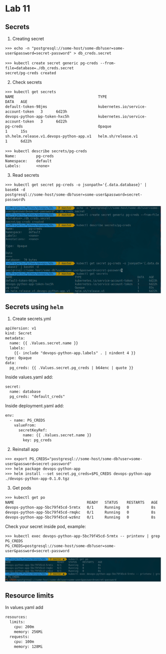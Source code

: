 # Lab 11

## Secrets

1. Creating secret 
```
>>> echo -n "postgresql://some-host/some-db?user=some-user&password=secret-password" > db_creds.secret

>>> kubectl create secret generic pg-creds --from-file=database=./db_creds.secret
secret/pg-creds created
```

2. Check secrets
```
>>> kubectl get secrets
NAME                                      TYPE                                  DATA   AGE
default-token-98jms                       kubernetes.io/service-account-token   3      6d23h
devops-python-app-token-hxc5h             kubernetes.io/service-account-token   3      6d22h
pg-creds                                  Opaque                                1      15s
sh.helm.release.v1.devops-python-app.v1   helm.sh/release.v1                    1      6d22h

>>> kubectl describe secrets/pg-creds 
Name:         pg-creds
Namespace:    default
Labels:       <none>
```

3. Read secrets
```
>>> kubectl get secret pg-creds -o jsonpath='{.data.database}' | base64 -d
postgresql://some-host/some-db?user=some-user&password=secret-password%
```

![](./images/bare-creds.png)

## Secrets using `helm`

1. Create secrets.yml
```
apiVersion: v1
kind: Secret
metadata:
  name: {{ .Values.secret.name }}
  labels:
    {{- include "devops-python-app.labels" . | nindent 4 }}
type: Opaque
data:
  pg_creds: {{ .Values.secret.pg_creds | b64enc | quote }}
```

Inside values.yaml add:
```
secret:
  name: database
  pg_creds: "default_creds"
```

Inside deployment.yaml add:
```
env:
  - name: PG_CREDS
    valueFrom:
      secretKeyRef:
        name: {{ .Values.secret.name }}
        key: pg_creds
```

2. Reinstall app
```
>>> export PG_CREDS="postgresql://some-host/some-db?user=some-user&password=secret-password"
>>> helm package devops-python-app
>>> helm install --set secret.pg_creds=$PG_CREDS devops-python-app ./devops-python-app-0.1.0.tgz
```

3. Get pods
```
>>> kubectl get po                        
NAME                                 READY   STATUS    RESTARTS   AGE
devops-python-app-5bc79f45cd-5rmtx   0/1     Running   0          8s
devops-python-app-5bc79f45cd-rmqkc   0/1     Running   0          8s
devops-python-app-5bc79f45cd-wz6nz   0/1     Running   0          8s
```

Check your secret inside pod, example:
```
>>> kubectl exec devops-python-app-5bc79f45cd-5rmtx -- printenv | grep PG_CREDS
PG_CREDS=postgresql://some-host/some-db?user=some-user&password=secret-password
```

![](./images/helm-creds.png)

## Resource limits

In values.yaml add 
```
resources:
  limits:
    cpu: 200m
    memory: 256Mi
  requests:
    cpu: 100m
    memory: 128Mi
```
